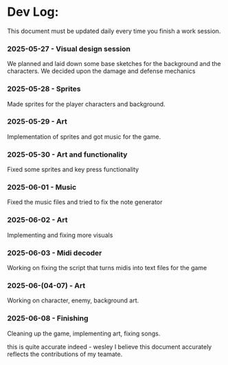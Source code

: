 # Dev Log:

This document must be updated daily every time you finish a work session.

### 2025-05-27 - Visual design session
We planned and laid down some base sketches for the background and the characters. We decided upon the damage and defense mechanics

### 2025-05-28 - Sprites
Made sprites for the player characters and background.

### 2025-05-29 - Art
Implementation of sprites and got music for the game.

### 2025-05-30 - Art and functionality
Fixed some sprites and key press functionality

### 2025-06-01 - Music
Fixed the music files and tried to fix the note generator

### 2025-06-02 - Art
Implementing and fixing more visuals

### 2025-06-03 - Midi decoder
Working on fixing the script that turns midis into text files for the game

### 2025-06-(04-07) - Art
Working on character, enemy, background art.

### 2025-06-08 - Finishing
Cleaning up the game, implementing art, fixing songs.

this is quite accurate indeed - wesley
I believe this document accurately reflects the contributions of my teamate.
